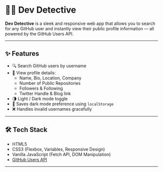 # 🕵️‍♂️ Dev Detective

**Dev Detective** is a sleek and responsive web app that allows you to search for any GitHub user and instantly view their public profile information — all powered by the GitHub Users API.

---

## ✨ Features

- 🔍 Search GitHub users by username
- 👤 View profile details:
  - Name, Bio, Location, Company
  - Number of Public Repositories
  - Followers & Following
  - Twitter Handle & Blog link
- 🌗 Light / Dark mode toggle
- 💾 Saves dark mode preference using `localStorage`
- ❌ Handles invalid usernames gracefully

---

## 🛠️ Tech Stack

- HTML5
- CSS3 (Flexbox, Variables, Responsive Design)
- Vanilla JavaScript (Fetch API, DOM Manipulation)
- [GitHub Users API](https://api.github.com/users/)

---


